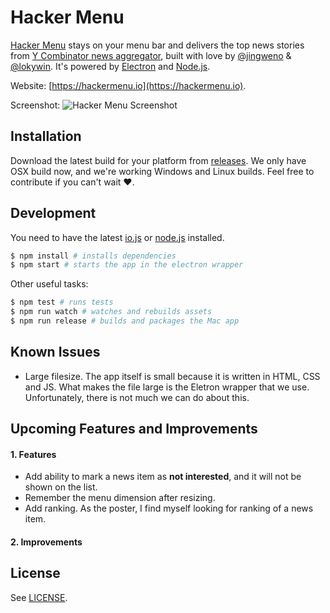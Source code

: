 # Hacker Menu

[Hacker Menu](https://hackermenu.io/) stays on your menu bar and delivers the top news stories from [Y Combinator news aggregator](https://news.ycombinator.com/),
built with love by [@jingweno](https://github.com/jingweno) & [@lokywin](https://github.com/lokywin). It's powered by [Electron](http://electron.atom.io/) and [Node.js](https://nodejs.org).

Website: [https://hackermenu.io](https://hackermenu.io).

Screenshot:
![Hacker Menu Screenshot](images/screenshot.png)
## Installation

Download the latest build for your platform from [releases](https://github.com/jingweno/hacker-menu/releases). We only have OSX build now, and we're working Windows and Linux builds. Feel free to contribute if you can't wait :heart:.

## Development

You need to have the latest [io.js](https://iojs.org) or [node.js](https://nodejs.org/) installed.

```bash
$ npm install # installs dependencies
$ npm start # starts the app in the electron wrapper
```

Other useful tasks:

```bash
$ npm test # runs tests
$ npm run watch # watches and rebuilds assets
$ npm run release # builds and packages the Mac app
```

## Known Issues
- Large filesize. The app itself is small because it is written in HTML, CSS and JS. What makes the file large is the Eletron wrapper that we use. Unfortunately, there is not much we can do about this.

## Upcoming Features and Improvements

#### 1. Features
- Add ability to mark a news item as **not interested**, and it will not be shown on the list.
- Remember the menu dimension after resizing.
- Add ranking. As the poster, I find myself looking for ranking of a news item.

#### 2. Improvements

## License

See [LICENSE](https://github.com/jingweno/hacker-menu/blob/master/LICENSE).
